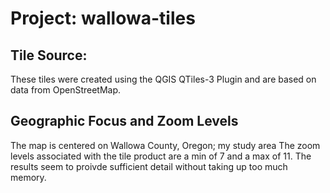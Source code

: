 # Project: wallowa-tiles #
## Tile Source: ##
These tiles were created using the QGIS QTiles-3 Plugin and are based on data from OpenStreetMap.

## Geographic Focus and Zoom Levels ##
The map is centered on Wallowa County, Oregon; my study area The zoom levels associated with the tile product are a min of 7 and a max of 11. The results seem to proivde sufficient detail without taking up too much memory.   
